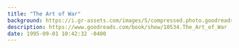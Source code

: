 ```yaml
---
title: "The Art of War"
background: https://i.gr-assets.com/images/S/compressed.photo.goodreads.com/books/1630683326l/10534._SY75_.jpg
description: https://www.goodreads.com/book/show/10534.The_Art_of_War
date: 1995-09-01 10:42:32 -0400
---
```

